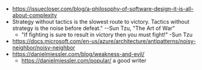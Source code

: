 - https://issuecloser.com/blog/a-philosophy-of-software-design-it-is-all-about-complexity
- Strategy without tactics is the slowest route to victory. Tactics without strategy is the noise before defeat." --Sun Tzu, "The Art of War"
	- "If fighting is sure to result in victory then you must fight!" -Sun Tzu
- https://docs.microsoft.com/en-us/azure/architecture/antipatterns/noisy-neighbor/noisy-neighbor
- https://danielmiessler.com/blog/weakness-and-evil/
	- https://danielmiessler.com/popular/ a good writer